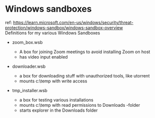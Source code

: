 # Windows sandboxes
ref: https://learn.microsoft.com/en-us/windows/security/threat-protection/windows-sandbox/windows-sandbox-overview \
Definitions for my various Windows Sandboxes

- zoom_box.wsb
  - A box for joining Zoom meetings to avoid installing Zoom on host
  - has video input enabled

- downloader.wsb
  - a box for downloading stuff with unauthorized tools, like utorrent
  - mounts c:\temp with write access

- tmp_installer.wsb
  - a box for testing various installations
  - mounts c:\temp with read permissions to Downloads -folder
  - starts explorer in the Downloads folder
